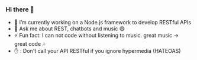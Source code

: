 ### Hi there 👋

- 🔭 I’m currently working on a Node.js framework to develop RESTful APIs
- 💬 Ask me about REST, chatbots and music 😄
- ⚡ Fun fact: I can not code without listening to music. great music -> great code :notes:
- :raised_hand: : Don't call your API RESTful if you ignore hypermedia (HATEOAS)
